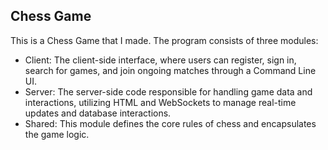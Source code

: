 ## Chess Game
This is a Chess Game that I made. The program consists of three modules:
* Client: The client-side interface, where users can register, sign in, search for games, and join ongoing matches through a Command Line UI.
* Server: The server-side code responsible for handling game data and interactions, utilizing HTML and WebSockets to manage real-time updates and database interactions.
* Shared: This module defines the core rules of chess and encapsulates the game logic.
